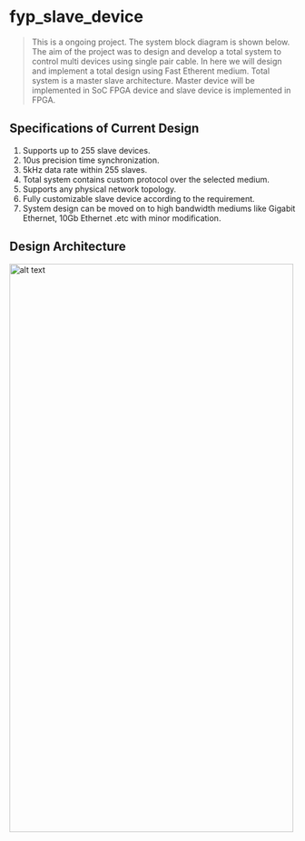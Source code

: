 # fyp_slave_device

> This is a ongoing project. The system block diagram is shown below. The aim of the project was to design and develop a total system to control multi devices using single pair cable. In here we will design and implement a total design using Fast Etherent medium. Total system is a master slave architecture. Master device will be implemented in SoC FPGA device and slave device is implemented in FPGA. 

## Specifications of Current Design

1. Supports up to 255 slave devices.
2. 10us precision time synchronization.
3. 5kHz data rate within 255 slaves.
4. Total system contains custom protocol over the selected medium.
5. Supports any physical network topology.
5. Fully customizable slave device according to the requirement.
6. System design can be moved on to high bandwidth mediums like Gigabit Ethernet, 10Gb Ethernet .etc with minor modification.

## Design Architecture
<img src="https://github.com/SandaruJayawardana/fyp_slave_device/blob/main/slave%20design.png" alt="alt text" width="500" height="1000">
